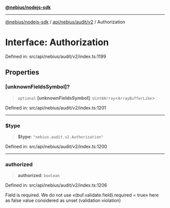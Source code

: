 [**@nebius/nodejs-sdk**](../../../../../README.md)

***

[@nebius/nodejs-sdk](../../../../../README.md) / [api/nebius/audit/v2](../README.md) / Authorization

# Interface: Authorization

Defined in: src/api/nebius/audit/v2/index.ts:1199

## Properties

### \[unknownFieldsSymbol\]?

> `optional` **\[unknownFieldsSymbol\]**: `Uint8Array`\<`ArrayBufferLike`\>

Defined in: src/api/nebius/audit/v2/index.ts:1201

***

### $type

> **$type**: `"nebius.audit.v2.Authorization"`

Defined in: src/api/nebius/audit/v2/index.ts:1200

***

### authorized

> **authorized**: `boolean`

Defined in: src/api/nebius/audit/v2/index.ts:1206

Field is required. We do not use «(buf.validate.field).required = true» here as false value considered as unset (validation violation)
